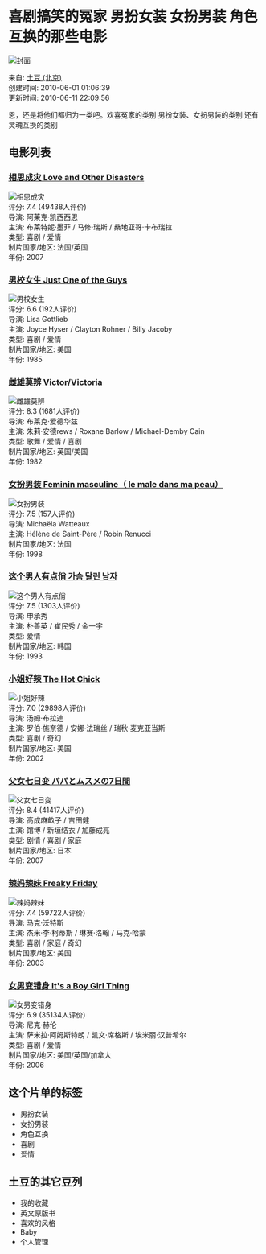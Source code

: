 # 喜剧搞笑的冤家 男扮女装 女扮男装 角色互换的那些电影

![封面](https://img9.doubanio.com/dae/merged_cover/img_handler/doulist_cover/round_rec/601646-20100611220956)

来自: [土豆 (北京)](https://www.douban.com/people/zhangmoker/)  
创建时间: 2010-06-01 01:06:39  
更新时间: 2010-06-11 22:09:56  

恩，还是将他们都归为一类吧。欢喜冤家的类别 男扮女装、女扮男装的类别 还有灵魂互换的类别

## 电影列表

### [相思成灾 Love and Other Disasters](https://movie.douban.com/subject/1890157/)
![相思成灾](https://img3.doubanio.com/view/photo/s_ratio_poster/public/p553573002.webp)  
评分: 7.4 (49438人评价)  
导演: 阿莱克·凯西西恩  
主演: 布莱特妮·墨菲 / 马修·瑞斯 / 桑地亚哥·卡布瑞拉  
类型: 喜剧 / 爱情  
制片国家/地区: 法国/英国  
年份: 2007  

### [男校女生 Just One of the Guys](https://movie.douban.com/subject/1306638/)
![男校女生](https://img3.doubanio.com/view/photo/s_ratio_poster/public/p2511601573.webp)  
评分: 6.6 (192人评价)  
导演: Lisa Gottlieb  
主演: Joyce Hyser / Clayton Rohner / Billy Jacoby  
类型: 喜剧 / 爱情  
制片国家/地区: 美国  
年份: 1985  

### [雌雄莫辨 Victor/Victoria](https://movie.douban.com/subject/1293529/)
![雌雄莫辨](https://img1.doubanio.com/view/photo/s_ratio_poster/public/p2363169000.webp)  
评分: 8.3 (1681人评价)  
导演: 布莱克·爱德华兹  
主演: 朱莉·安德rews / Roxane Barlow / Michael-Demby Cain  
类型: 歌舞 / 爱情 / 喜剧  
制片国家/地区: 英国/美国  
年份: 1982  

### [女扮男装 Feminin masculine（ le male dans ma peau）](https://movie.douban.com/subject/3104693/)
![女扮男装](https://img1.doubanio.com/view/photo/s_ratio_poster/public/p2870227948.webp)  
评分: 7.5 (157人评价)  
导演: Michaëla Watteaux  
主演: Hélène de Saint-Père / Robin Renucci  
制片国家/地区: 法国  
年份: 1998  

### [这个男人有点俏 가슴 달린 남자](https://movie.douban.com/subject/3024054/)
![这个男人有点俏](https://img9.doubanio.com/view/photo/s_ratio_poster/public/p2268988555.webp)  
评分: 7.5 (1303人评价)  
导演: 申承秀  
主演: 朴善英 / 崔民秀 / 金一宇  
类型: 爱情  
制片国家/地区: 韩国  
年份: 1993  

### [小姐好辣 The Hot Chick](https://movie.douban.com/subject/1305804/)
![小姐好辣](https://img3.doubanio.com/view/photo/s_ratio_poster/public/p1267602847.webp)  
评分: 7.0 (29898人评价)  
导演: 汤姆·布拉迪  
主演: 罗伯·施奈德 / 安娜·法瑞丝 / 瑞秋·麦克亚当斯  
类型: 喜剧 / 奇幻  
制片国家/地区: 美国  
年份: 2002  

### [父女七日变 パパとムスメの7日間](https://movie.douban.com/subject/2142535/)
![父女七日变](https://img9.doubanio.com/view/photo/s_ratio_poster/public/p2253462295.webp)  
评分: 8.4 (41417人评价)  
导演: 高成麻畝子 / 吉田健  
主演: 馆博 / 新垣结衣 / 加藤成亮  
类型: 剧情 / 喜剧 / 家庭  
制片国家/地区: 日本  
年份: 2007  

### [辣妈辣妹 Freaky Friday](https://movie.douban.com/subject/1307955/)
![辣妈辣妹](https://img1.doubanio.com/view/photo/s_ratio_poster/public/p505589330.webp)  
评分: 7.4 (59722人评价)  
导演: 马克·沃特斯  
主演: 杰米·李·柯蒂斯 / 琳赛·洛翰 / 马克·哈蒙  
类型: 喜剧 / 家庭 / 奇幻  
制片国家/地区: 美国  
年份: 2003  

### [女男变错身 It's a Boy Girl Thing](https://movie.douban.com/subject/1929497/)
![女男变错身](https://img3.doubanio.com/view/photo/s_ratio_poster/public/p899519652.webp)  
评分: 6.9 (35134人评价)  
导演: 尼克·赫伦  
主演: 萨米拉·阿姆斯特朗 / 凯文·席格斯 / 埃米丽·汉普希尔  
类型: 喜剧 / 爱情  
制片国家/地区: 美国/英国/加拿大  
年份: 2006  

## 这个片单的标签
- 男扮女装
- 女扮男装
- 角色互换
- 喜剧
- 爱情

## 土豆的其它豆列
- 我的收藏
- 英文原版书
- 喜欢的风格
- Baby
- 个人管理